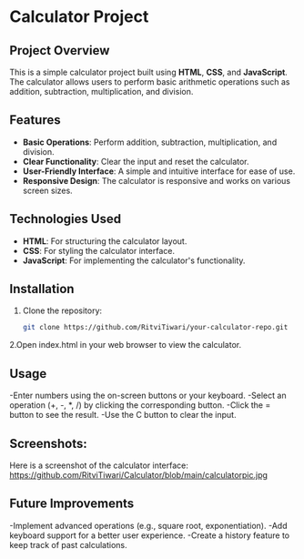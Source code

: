 # Calculator Project

## Project Overview
This is a simple calculator project built using **HTML**, **CSS**, and **JavaScript**. The calculator allows users to perform basic arithmetic operations such as addition, subtraction, multiplication, and division.

## Features
- **Basic Operations**: Perform addition, subtraction, multiplication, and division.
- **Clear Functionality**: Clear the input and reset the calculator.
- **User-Friendly Interface**: A simple and intuitive interface for ease of use.
- **Responsive Design**: The calculator is responsive and works on various screen sizes.

## Technologies Used
- **HTML**: For structuring the calculator layout.
- **CSS**: For styling the calculator interface.
- **JavaScript**: For implementing the calculator's functionality.

## Installation
1. Clone the repository:
   ```bash
   git clone https://github.com/RitviTiwari/your-calculator-repo.git

2.Open index.html in your web browser to view the calculator.
## Usage
-Enter numbers using the on-screen buttons or your keyboard.
-Select an operation (+, -, *, /) by clicking the corresponding button.
-Click the = button to see the result.
-Use the C button to clear the input.
## Screenshots:
Here is a screenshot of the calculator interface: https://github.com/RitviTiwari/Calculator/blob/main/calculatorpic.jpg

## Future Improvements
-Implement advanced operations (e.g., square root, exponentiation).
-Add keyboard support for a better user experience.
-Create a history feature to keep track of past calculations.
